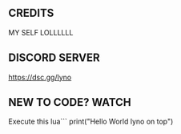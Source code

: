 ## CREDITS
MY SELF LOLLLLLL
## DISCORD SERVER
https://dsc.gg/lyno

## NEW TO CODE? WATCH
Execute this
lua```
print("Hello World lyno on top")
```
